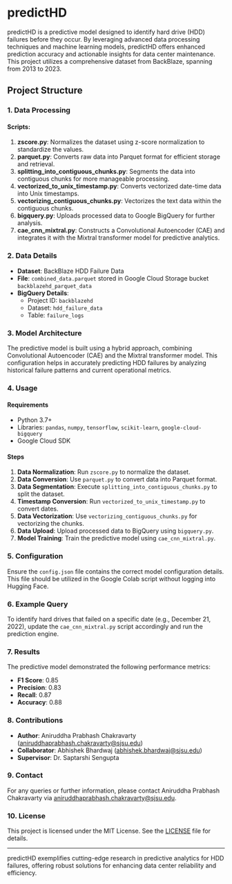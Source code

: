 # predictHD

predictHD is a predictive model designed to identify hard drive (HDD) failures before they occur. By leveraging advanced data processing techniques and machine learning models, predictHD offers enhanced prediction accuracy and actionable insights for data center maintenance. This project utilizes a comprehensive dataset from BackBlaze, spanning from 2013 to 2023.

## Project Structure

### 1. Data Processing

#### Scripts:

1. **zscore.py**: Normalizes the dataset using z-score normalization to standardize the values.
2. **parquet.py**: Converts raw data into Parquet format for efficient storage and retrieval.
3. **splitting_into_contiguous_chunks.py**: Segments the data into contiguous chunks for more manageable processing.
4. **vectorized_to_unix_timestamp.py**: Converts vectorized date-time data into Unix timestamps.
5. **vectorizing_contiguous_chunks.py**: Vectorizes the text data within the contiguous chunks.
6. **bigquery.py**: Uploads processed data to Google BigQuery for further analysis.
7. **cae_cnn_mixtral.py**: Constructs a Convolutional Autoencoder (CAE) and integrates it with the Mixtral transformer model for predictive analytics.

### 2. Data Details

- **Dataset**: BackBlaze HDD Failure Data
- **File**: `combined_data.parquet` stored in Google Cloud Storage bucket `backblazehd_parquet_data`
- **BigQuery Details**: 
  - Project ID: `backblazehd`
  - Dataset: `hdd_failure_data`
  - Table: `failure_logs`

### 3. Model Architecture

The predictive model is built using a hybrid approach, combining Convolutional Autoencoder (CAE) and the Mixtral transformer model. This configuration helps in accurately predicting HDD failures by analyzing historical failure patterns and current operational metrics.

### 4. Usage

#### Requirements

- Python 3.7+
- Libraries: `pandas`, `numpy`, `tensorflow`, `scikit-learn`, `google-cloud-bigquery`
- Google Cloud SDK

#### Steps

1. **Data Normalization**: Run `zscore.py` to normalize the dataset.
2. **Data Conversion**: Use `parquet.py` to convert data into Parquet format.
3. **Data Segmentation**: Execute `splitting_into_contiguous_chunks.py` to split the dataset.
4. **Timestamp Conversion**: Run `vectorized_to_unix_timestamp.py` to convert dates.
5. **Data Vectorization**: Use `vectorizing_contiguous_chunks.py` for vectorizing the chunks.
6. **Data Upload**: Upload processed data to BigQuery using `bigquery.py`.
7. **Model Training**: Train the predictive model using `cae_cnn_mixtral.py`.

### 5. Configuration

Ensure the `config.json` file contains the correct model configuration details. This file should be utilized in the Google Colab script without logging into Hugging Face.

### 6. Example Query

To identify hard drives that failed on a specific date (e.g., December 21, 2022), update the `cae_cnn_mixtral.py` script accordingly and run the prediction engine.

### 7. Results

The predictive model demonstrated the following performance metrics:

- **F1 Score**: 0.85
- **Precision**: 0.83
- **Recall**: 0.87
- **Accuracy**: 0.88

### 8. Contributions

- **Author**: Aniruddha Prabhash Chakravarty ([aniruddhaprabhash.chakravarty@sjsu.edu](mailto:aniruddhaprabhash.chakravarty@sjsu.edu))
- **Collaborator**: Abhishek Bhardwaj ([abhishek.bhardwaj@sjsu.edu](mailto:abhishek.bhardwaj@sjsu.edu))
- **Supervisor**: Dr. Saptarshi Sengupta

### 9. Contact

For any queries or further information, please contact Aniruddha Prabhash Chakravarty via [aniruddhaprabhash.chakravarty@sjsu.edu](mailto:aniruddhaprabhash.chakravarty@sjsu.edu).

### 10. License

This project is licensed under the MIT License. See the [LICENSE](LICENSE) file for details.

---

predictHD exemplifies cutting-edge research in predictive analytics for HDD failures, offering robust solutions for enhancing data center reliability and efficiency.
